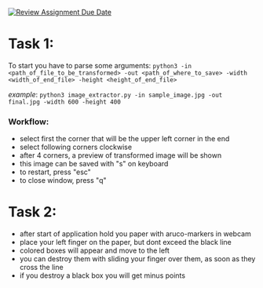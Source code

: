 [![Review Assignment Due Date](https://classroom.github.com/assets/deadline-readme-button-24ddc0f5d75046c5622901739e7c5dd533143b0c8e959d652212380cedb1ea36.svg)](https://classroom.github.com/a/I4_dFpC1)

# Task 1:

To start you have to parse some arguments: 
`python3 -in <path_of_file_to_be_transformed> -out <path_of_where_to_save> -width <width_of_end_file> -height <height_of_end_file>`

*example*:
`python3 image_extractor.py -in sample_image.jpg -out final.jpg -width 600 -height 400`

### Workflow:
- select first the corner that will be the upper left corner in the end
- select following corners clockwise
- after 4 corners, a preview of transformed image will be shown
- this image can be saved with "s" on keyboard
- to restart, press "esc"
- to close window, press "q"


# Task 2:
- after start of application hold you paper with aruco-markers in webcam
- place your left finger on the paper, but dont exceed the black line
- colored boxes will appear and move to the left
- you can destroy them with sliding your finger over them, as soon as they cross the line
- if you destroy a black box you will get minus points